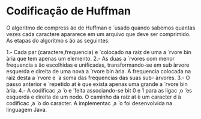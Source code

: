 # Codificação de Huffman
O algoritmo de compress ̃ao de Huffman e  ́ usado quando sabemos quantas vezes cada
caractere apararece em um arquivo que deve ser comprimido. As etapas do algoritmo s ̃ao
as seguintes:

1.- Cada par (caractere,frequencia) e  ́ colocado na raiz de uma a  ́ rvore bin ́aria que
tem apenas um elemento.
2.- As duas a  ́ rvores com menor frequencia s ̃ao escolhidas e unificadas, transformando-se
em sub ́arvore esquerda e direita de uma nova a  ́ rvore bin ́aria. A frequencia colocada na
raiz desta a  ́ rvore e  ́ a soma das frequencias das suas sub- ́arvores.
3.- O passo anterior e  ́ repetido at ́e que exista apenas uma grande a  ́ rvore bin ́aria.
4.- A codificac ̧ a  ̃ o e  ́ feita associando-se bit 0 e 1 para as ligac ̧ o  ̃ es esquerda e direita
de um nodo. O caminho da raiz at ́e um caracter d ́a codificac ̧ a  ̃ o do caracter. A
implementac ̧ a  ̃ o foi desenvolvida na linguagem Java.
